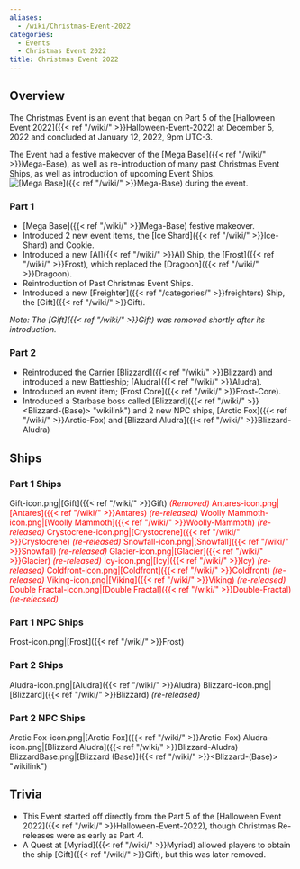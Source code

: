 ```yaml
---
aliases:
  - /wiki/Christmas-Event-2022
categories:
  - Events
  - Christmas Event 2022
title: Christmas Event 2022
---
```


## Overview

The Christmas Event is an event that began on Part 5 of the [Halloween Event 2022]({{< ref "/wiki/" >}}Halloween-Event-2022) at December 5, 2022 and concluded at January 12, 2022, 9pm UTC-3.

The Event had a festive makeover of the [Mega Base]({{< ref "/wiki/" >}}Mega-Base), as well as re-introduction of many past Christmas Event Ships, as well as introduction of upcoming Event Ships. ![[Mega Base]({{< ref "/wiki/" >}}Mega-Base) during the
event.](FestiveMB.png "Mega Base during the event.")

### Part 1

- [Mega Base]({{< ref "/wiki/" >}}Mega-Base) festive makeover.
- Introduced 2 new event items, the [Ice Shard]({{< ref "/wiki/" >}}Ice-Shard) and Cookie.
- Introduced a new [AI]({{< ref "/wiki/" >}}AI) Ship, the [Frost]({{< ref "/wiki/" >}}Frost), which replaced the [Dragoon]({{< ref "/wiki/" >}}Dragoon).
- Reintroduction of Past Christmas Event Ships.
- Introduced a new [Freighter]({{< ref "/categories/" >}}freighters) Ship, the [Gift]({{< ref "/wiki/" >}}Gift).

_Note: The [Gift]({{< ref "/wiki/" >}}Gift) was removed shortly after its introduction._

### Part 2

- Reintroduced the Carrier [Blizzard]({{< ref "/wiki/" >}}Blizzard) and introduced a new Battleship; [Aludra]({{< ref "/wiki/" >}}Aludra).
- Introduced an event item; [Frost Core]({{< ref "/wiki/" >}}Frost-Core).
- Introduced a Starbase boss called [Blizzard]({{< ref "/wiki/" >}}<Blizzard-(Base)> "wikilink") and 2 new NPC ships, [Arctic Fox]({{< ref "/wiki/" >}}Arctic-Fox) and [Blizzard Aludra]({{< ref "/wiki/" >}}Blizzard-Aludra)

## Ships

### Part 1 Ships

Gift-icon.png|[Gift]({{< ref "/wiki/" >}}Gift) <span style="color:#ff0000">_(Removed)_<span> Antares-icon.png|[Antares]({{< ref "/wiki/" >}}Antares) _(re-released)_ Woolly Mammoth-icon.png|[Woolly Mammoth]({{< ref "/wiki/" >}}Woolly-Mammoth) _(re-released)_ Crystocrene-icon.png|[Crystocrene]({{< ref "/wiki/" >}}Crystocrene) _(re-released)_ Snowfall-icon.png|[Snowfall]({{< ref "/wiki/" >}}Snowfall) _(re-released)_ Glacier-icon.png|[Glacier]({{< ref "/wiki/" >}}Glacier) _(re-released)_ Icy-icon.png|[Icy]({{< ref "/wiki/" >}}Icy) _(re-released)_ Coldfront-icon.png|[Coldfront]({{< ref "/wiki/" >}}Coldfront) _(re-released)_ Viking-icon.png|[Viking]({{< ref "/wiki/" >}}Viking) _(re-released)_ Double Fractal-icon.png|[Double Fractal]({{< ref "/wiki/" >}}Double-Fractal) _(re-released)_

### Part 1 NPC Ships

Frost-icon.png|[Frost]({{< ref "/wiki/" >}}Frost)

### Part 2 Ships

Aludra-icon.png|[Aludra]({{< ref "/wiki/" >}}Aludra) Blizzard-icon.png|[Blizzard]({{< ref "/wiki/" >}}Blizzard) _(re-released)_

### Part 2 NPC Ships

Arctic Fox-icon.png|[Arctic Fox]({{< ref "/wiki/" >}}Arctic-Fox) Aludra-icon.png|[Blizzard Aludra]({{< ref "/wiki/" >}}Blizzard-Aludra) BlizzardBase.png|[Blizzard (Base)]({{< ref "/wiki/" >}}<Blizzard-(Base)> "wikilink")

## Trivia

- This Event started off directly from the Part 5 of the [Halloween Event 2022]({{< ref "/wiki/" >}}Halloween-Event-2022), though Christmas Re-releases were as early as Part 4.
- A Quest at [Myriad]({{< ref "/wiki/" >}}Myriad) allowed players to obtain the ship [Gift]({{< ref "/wiki/" >}}Gift), but this was later removed.
